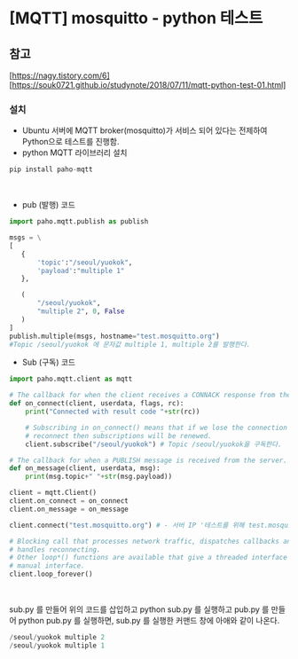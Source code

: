 # [MQTT] mosquitto - python 테스트
## 참고
[https://nagy.tistory.com/6]
[https://souk0721.github.io/studynote/2018/07/11/mqtt-python-test-01.html]
### 설치
- Ubuntu 서버에 MQTT broker(mosquitto)가 서비스 되어 있다는 전제하여 Python으로 테스트를 진행함.
- python MQTT 라이브러리 설치

```python 
pip install paho-mqtt
```
</br>

- pub (발행) 코드
 ```python
 import paho.mqtt.publish as publish

msgs = \
[
    {
        'topic':"/seoul/yuokok",
        'payload':"multiple 1"
    },

    (
        "/seoul/yuokok",
        "multiple 2", 0, False
    )
]
publish.multiple(msgs, hostname="test.mosquitto.org")
#Topic /seoul/yuokok 에 문자값 multiple 1, multiple 2를 발행한다.
```

- Sub (구독) 코드
```python
import paho.mqtt.client as mqtt

# The callback for when the client receives a CONNACK response from the server.
def on_connect(client, userdata, flags, rc):
    print("Connected with result code "+str(rc))

    # Subscribing in on_connect() means that if we lose the connection and
    # reconnect then subscriptions will be renewed.
    client.subscribe("/seoul/yuokok") # Topic /seoul/yuokok을 구독한다.

# The callback for when a PUBLISH message is received from the server.
def on_message(client, userdata, msg):
    print(msg.topic+" "+str(msg.payload))

client = mqtt.Client()
client.on_connect = on_connect
client.on_message = on_message

client.connect("test.mosquitto.org") # - 서버 IP '테스트를 위해 test.mosquitto.org'로 지정

# Blocking call that processes network traffic, dispatches callbacks and
# handles reconnecting.
# Other loop*() functions are available that give a threaded interface and a
# manual interface.
client.loop_forever()
```
</br>

sub.py 를 만들어 위의 코드를 삽입하고 python sub.py 를 실행하고 pub.py 를 만들어 python pub.py 를 실행하면, sub.py 를 실행한 커맨드 창에 아애와 같이 나온다.

```python
/seoul/yuokok multiple 2
/seoul/yuokok multiple 1
```

